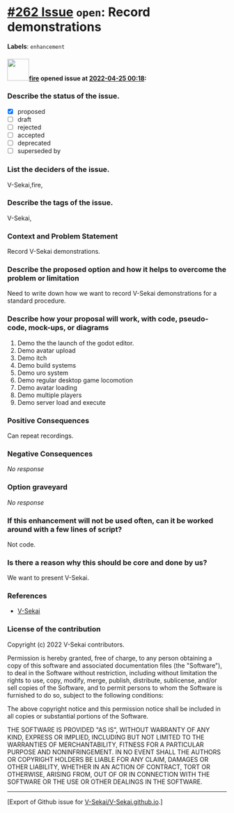 # [\#262 Issue](https://github.com/V-Sekai/V-Sekai.github.io/issues/262) `open`: Record demonstrations
**Labels**: `enhancement`


#### <img src="https://avatars.githubusercontent.com/u/32321?u=c2e06a3d2b49a467aa907e54aa259516440267cc&v=4" width="50">[fire](https://github.com/fire) opened issue at [2022-04-25 00:18](https://github.com/V-Sekai/V-Sekai.github.io/issues/262):

### Describe the status of the issue.

- [X] proposed
- [ ] draft
- [ ] rejected
- [ ] accepted
- [ ] deprecated
- [ ] superseded by

### List the deciders of the issue.

V-Sekai,fire,

### Describe the tags of the issue.

V-Sekai,

### Context and Problem Statement

Record V-Sekai demonstrations.

### Describe the proposed option and how it helps to overcome the problem or limitation

Need to write down how we want to record V-Sekai demonstrations for a standard procedure.

### Describe how your proposal will work, with code, pseudo-code, mock-ups, or diagrams

1. Demo the the launch of the godot editor.
2. Demo avatar upload
3. Demo itch
4. Demo build systems
5. Demo uro system
6. Demo regular desktop game locomotion
7. Demo avatar loading
8. Demo multiple players
9. Demo server load and execute

### Positive Consequences

Can repeat recordings.

### Negative Consequences

_No response_

### Option graveyard

_No response_

### If this enhancement will not be used often, can it be worked around with a few lines of script?

Not code.

### Is there a reason why this should be core and done by us?

We want to present V-Sekai.

### References

- [V-Sekai](https://v-sekai.org/)


### License of the contribution

Copyright (c) 2022 V-Sekai contributors.

Permission is hereby granted, free of charge, to any person obtaining a copy of this software and associated documentation files (the "Software"), to deal in the Software without restriction, including without limitation the rights to use, copy, modify, merge, publish, distribute, sublicense, and/or sell copies of the Software, and to permit persons to whom the Software is furnished to do so, subject to the following conditions:

The above copyright notice and this permission notice shall be included in all copies or substantial portions of the Software.

THE SOFTWARE IS PROVIDED "AS IS", WITHOUT WARRANTY OF ANY KIND, EXPRESS OR IMPLIED, INCLUDING BUT NOT LIMITED TO THE WARRANTIES OF MERCHANTABILITY, FITNESS FOR A PARTICULAR PURPOSE AND NONINFRINGEMENT. IN NO EVENT SHALL THE AUTHORS OR COPYRIGHT HOLDERS BE LIABLE FOR ANY CLAIM, DAMAGES OR OTHER LIABILITY, WHETHER IN AN ACTION OF CONTRACT, TORT OR OTHERWISE, ARISING FROM, OUT OF OR IN CONNECTION WITH THE SOFTWARE OR THE USE OR OTHER DEALINGS IN THE SOFTWARE.





-------------------------------------------------------------------------------



[Export of Github issue for [V-Sekai/V-Sekai.github.io](https://github.com/V-Sekai/V-Sekai.github.io).]
